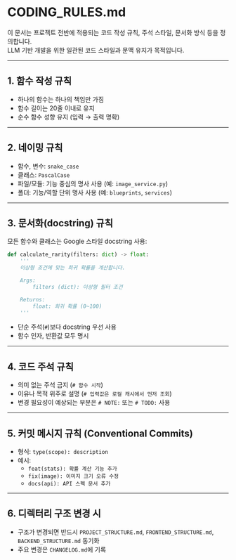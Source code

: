 # CODING_RULES.md

이 문서는 프로젝트 전반에 적용되는 코드 작성 규칙, 주석 스타일, 문서화 방식 등을 정의합니다.  
LLM 기반 개발을 위한 일관된 코드 스타일과 문맥 유지가 목적입니다.

---

## 1. 함수 작성 규칙

- 하나의 함수는 하나의 책임만 가짐
- 함수 길이는 20줄 이내로 유지
- 순수 함수 성향 유지 (입력 → 출력 명확)

---

## 2. 네이밍 규칙

- 함수, 변수: `snake_case`
- 클래스: `PascalCase`
- 파일/모듈: 기능 중심의 명사 사용 (예: `image_service.py`)
- 폴더: 기능/역할 단위 명사 사용 (예: `blueprints`, `services`)

---

## 3. 문서화(docstring) 규칙

모든 함수와 클래스는 Google 스타일 docstring 사용:

```python
def calculate_rarity(filters: dict) -> float:
    '''
    이상형 조건에 맞는 희귀 확률을 계산합니다.

    Args:
        filters (dict): 이상형 필터 조건

    Returns:
        float: 희귀 확률 (0~100)
    '''
```

- 단순 주석(`#`)보다 docstring 우선 사용
- 함수 인자, 반환값 모두 명시

---

## 4. 코드 주석 규칙

- 의미 없는 주석 금지 (`# 함수 시작`)
- 이유나 목적 위주로 설명 (`# 입력값은 로컬 캐시에서 먼저 조회`)
- 변경 필요성이 예상되는 부분은 `# NOTE:` 또는 `# TODO:` 사용

---

## 5. 커밋 메시지 규칙 (Conventional Commits)

- 형식: `type(scope): description`
- 예시:
  - `feat(stats): 확률 계산 기능 추가`
  - `fix(image): 이미지 크기 오류 수정`
  - `docs(api): API 스펙 문서 추가`

---

## 6. 디렉터리 구조 변경 시

- 구조가 변경되면 반드시 `PROJECT_STRUCTURE.md`, `FRONTEND_STRUCTURE.md`, `BACKEND_STRUCTURE.md` 동기화
- 주요 변경은 `CHANGELOG.md`에 기록 